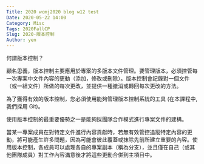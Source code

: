 ```yaml
---
Title: 2020 wcmj2020 blog w12 test
Date: 2020-05-22 14:00
Category: Misc
Tags: 2020FallCP
Slug: 2020-版本控制
Author: yen
---
```


何謂版本控制？

<!-- PELICAN_END_SUMMARY -->
顧名思義，版本控制主要應用於專案的多版本文件管理。要管理版本，必須控管每一次專案中文件內容的更動（添加，修改或刪除）。版本控制會記錄對一個文件（或一組文件）所做的每次更改，並提供一種撤消或轉回每次更改的方法。

為了獲得有效的版本控制，您必須使用能夠管理版本控制系統的工具 (在本課程中, 我們採用 Git)。

使用版本控制的最重要優勢之一是能夠採團隊合作模式進行專案文件的建構。

當某一專案成員在對特定文件進行內容貢獻時，若無有效管控追蹤特定內容的更動，將可能產生許多問題，因為可能會彼此覆蓋或抹除先前所建立重要的內容。使用版本控制，各成員可以處理各自的專案副本（稱為分支），並且僅在自己（或其他團隊成員）對工作內容滿意後才將這些更動合併到主項目中。
